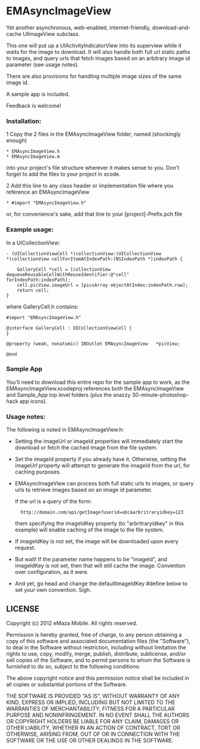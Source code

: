 # EMAsyncImageView

Yet another asynchronous, web-enabled, internet-friendly, download-and-cache UIImageView subclass.

This one will put up a UIActivityIndicatorView into its superview while it waits for the image to download. It will also handle both full url static paths to images, and query urls that fetch images based on an arbitrary image id parameter (see usage notes).

There are also provisions for handling multiple image sizes of the same image id.

A sample app is included.

Feedback is welcome!

### Installation:

1 Copy the 2 files in the EMAsyncImageView folder, named (shockingly enough)

	* EMAsyncImageView.h
	* EMAsyncImageView.m
	
into your project's file structure wherever it makes sense to you. Don't forget to add the files to your project in xcode.

2 Add this line to any class header or implementation file where you reference an EMAsyncImageView

	* #import "EMAsyncImageView.h"

or, for convenience's sake, add that line to your [project]-Prefix.pch file


### Example usage:

In a UICollectionView:

	- (UICollectionViewCell *)collectionView:(UICollectionView *)collectionView cellForItemAtIndexPath:(NSIndexPath *)indexPath {

		GalleryCell *cell = [collectionView dequeueReusableCellWithReuseIdentifier:@"cell" forIndexPath:indexPath];
		cell.picView.imageUrl = [picsArray objectAtIndex:indexPath.row];
		return cell;
	}

where GalleryCell.h contains:

	#import "EMAsyncImageView.h"

	@interface GalleryCell : UICollectionViewCell {
	}

	@property (weak, nonatomic) IBOutlet EMAsyncImageView 	*picView;

	@end
	
### Sample App

You'll need to download this entire repo for the sample app to work, as the EMAsyncImageView.xcodeproj references both the EMAsyncImageView and Sample_App top level folders (plus the snazzy 30-minute-photoshop-hack app icons).

### Usage notes:

The following is noted in EMAsyncImageView.h:

* Setting the imageUrl or imageId properties will immediately start the 
download or fetch the cached image from the file system.

* Set the imageId property if you already have it. Otherwise, setting the 
imageUrl property will attempt to generate the imageId from the url, 
for caching purposes.

* EMAsyncImageView can process both full static urls to images, 
or query urls to retrieve images based on an image id parameter.

	If the url is a query of the form:

		http://domain.com/api/getImage?userid=abc&arbritraryidkey=123
	
	them specifying the imageIdKey property (to "arbritraryidkey" in this example) 
	will enable caching of the image to the file system.

* If imageIdKey is not set, the image will be downloaded upon every request.

* But wait! If the parameter name happens to be "imageId", and imageIdKey is not set,
then that will still cache the image. Convention over configuration, as it were.

* And yet, go head and change the defaultImageIdKey #define below to set your own convention.
Sigh.


## LICENSE

Copyright (c) 2012 eMaza Mobile. All rights reserved.

Permission is hereby granted, free of charge, to any person obtaining
a copy of this software and associated documentation files (the
"Software"), to deal in the Software without restriction, including
without limitation the rights to use, copy, modify, merge, publish,
distribute, sublicense, and/or sell copies of the Software, and to
permit persons to whom the Software is furnished to do so, subject to
the following conditions:

The above copyright notice and this permission notice shall be
included in all copies or substantial portions of the Software.

THE SOFTWARE IS PROVIDED "AS IS", WITHOUT WARRANTY OF ANY KIND,
EXPRESS OR IMPLIED, INCLUDING BUT NOT LIMITED TO THE WARRANTIES OF
MERCHANTABILITY, FITNESS FOR A PARTICULAR PURPOSE AND
NONINFRINGEMENT. IN NO EVENT SHALL THE AUTHORS OR COPYRIGHT HOLDERS BE
LIABLE FOR ANY CLAIM, DAMAGES OR OTHER LIABILITY, WHETHER IN AN ACTION
OF CONTRACT, TORT OR OTHERWISE, ARISING FROM, OUT OF OR IN CONNECTION
WITH THE SOFTWARE OR THE USE OR OTHER DEALINGS IN THE SOFTWARE.

